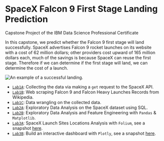 # SpaceX Falcon 9 First Stage Landing Prediction
Capstone Project of the IBM Data Science Professional Certificate 

In this capstone, we predict whether the Falcon 9 first stage will land successfully. SpaceX advertises Falcon 9 rocket launches on its website with a cost of 62 million dollars; other providers cost upward of 165 million dollars each, much of the savings is because SpaceX can reuse the first stage. Therefore if we can determine if the first stage will land, we can determine the cost of a launch.

![](https://cf-courses-data.s3.us.cloud-object-storage.appdomain.cloud/IBMDeveloperSkillsNetwork-DS0701EN-SkillsNetwork/lab_v2/images/landing_1.gif "An example of a successful landing.")

* [`Lab1A`](W1A_Data_Collection_API_Lab.ipynb): Collecting the data via making a `get` request to the SpaceX API.
* [`Lab1B`](W1A_Data_Collection_Webscraping.ipynb): Web scraping Falcon 9 and Falcon Heavy Launches Records from Wikipedia.
* [`Lab1C`](W1B_Data_Wrangling.ipynb): Data wrangling on the collected data.
* [`Lab2A`](W2A_Exploratory_Data_Analysis_with_SQL.ipynb): Exploratory Data Analysis on the SpaceX dataset using SQL. 
* [`Lab2B`](W2B_Exploratory_Data_Analysis_with_Pandas.ipynb): Exploratory Data Analysis and Feature Engineering with `Pandas` & `Matplotlib`.
* [`Lab3A`](W3A_Interactive_Visual_Analytics_with_Folium.ipynb): SpaceX Launch Sites Locations Analysis with `Folium`, see a snapshot [here](W3A_launch_site_marker_cluster.png). 
* [`Lab3B`](W3B_SpaceX_Dash_App.py): Build an interactive dashboard with `Plotly`, see a snapshot [here](W3B-dashboard-1-ipad.jpg).
